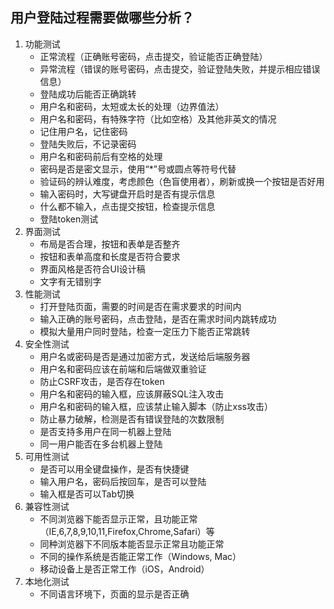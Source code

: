 ## 用户登陆过程需要做哪些分析？

1. 功能测试
   - 正常流程（正确账号密码，点击提交，验证能否正确登陆）
   - 异常流程（错误的账号密码，点击提交，验证登陆失败，并提示相应错误信息）
   - 登陆成功后能否正确跳转
   - 用户名和密码，太短或太长的处理（边界值法）
   - 用户名和密码，有特殊字符（比如空格）及其他非英文的情况
   - 记住用户名，记住密码
   - 登陆失败后，不记录密码
   - 用户名和密码前后有空格的处理
   - 密码是否是密文显示，使用“*”号或圆点等符号代替
   - 验证码的辨认难度，考虑颜色（色盲使用者），刷新或换一个按钮是否好用
   - 输入密码时，大写键盘开启时是否有提示信息
   - 什么都不输入，点击提交按钮，检查提示信息
   - 登陆token测试
2. 界面测试
   - 布局是否合理，按钮和表单是否整齐
   - 按钮和表单高度和长度是否符合要求
   - 界面风格是否符合UI设计稿
   - 文字有无错别字
3. 性能测试
   - 打开登陆页面，需要的时间是否在需求要求的时间内
   - 输入正确的账号密码，点击登陆，是否在需求时间内跳转成功
   - 模拟大量用户同时登陆，检查一定压力下能否正常跳转
4. 安全性测试
   - 用户名或密码是否是通过加密方式，发送给后端服务器
   - 用户名和密码应该在前端和后端做双重验证
   - 防止CSRF攻击，是否存在token
   - 用户名和密码的输入框，应该屏蔽SQL注入攻击
   - 用户名和密码的输入框，应该禁止输入脚本（防止xss攻击）
   - 防止暴力破解，检测是否有错误登陆的次数限制
   - 是否支持多用户在同一机器上登陆
   - 同一用户能否在多台机器上登陆
5. 可用性测试
   - 是否可以用全键盘操作，是否有快捷键
   - 输入用户名，密码后按回车，是否可以登陆
   - 输入框是否可以Tab切换
6. 兼容性测试
   - 不同浏览器下能否显示正常，且功能正常（IE,6,7,8,9,10,11,Firefox,Chrome,Safari）等
   - 同种浏览器下不同版本能否显示正常且功能正常
   - 不同的操作系统是否能正常工作（Windows, Mac）
   - 移动设备上是否正常工作（iOS，Android）
7. 本地化测试
   - 不同语言环境下，页面的显示是否正确

